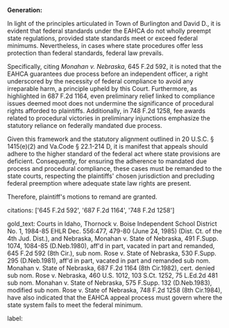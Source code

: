 **Generation:**

In light of the principles articulated in Town of Burlington and David D., it is evident that federal standards under the EAHCA do not wholly preempt state regulations, provided state standards meet or exceed federal minimums. Nevertheless, in cases where state procedures offer less protection than federal standards, federal law prevails.

Specifically, citing *Monahan v. Nebraska*, 645 F.2d 592, it is noted that the EAHCA guarantees due process before an independent officer, a right underscored by the necessity of federal compliance to avoid any irreparable harm, a principle upheld by this Court. Furthermore, as highlighted in 687 F.2d 1164, even preliminary relief linked to compliance issues deemed moot does not undermine the significance of procedural rights afforded to plaintiffs. Additionally, in 748 F.2d 1258, fee awards related to procedural victories in preliminary injunctions emphasize the statutory reliance on federally mandated due process.

Given this framework and the statutory alignment outlined in 20 U.S.C. § 1415(e)(2) and Va.Code § 22.1-214 D, it is manifest that appeals should adhere to the higher standard of the federal act where state provisions are deficient. Consequently, for ensuring the adherence to mandated due process and procedural compliance, these cases must be remanded to the state courts, respecting the plaintiffs' chosen jurisdiction and precluding federal preemption where adequate state law rights are present.

Therefore, plaintiff's motions to remand are granted.

citations: ['645 F.2d 592', '687 F.2d 1164', '748 F.2d 1258']

gold_text: Courts in Idaho, Thornock v. Boise Independent School District No. 1, 1984-85 EHLR Dec. 556:477, 479-80 (June 24, 1985) (Dist. Ct. of the 4th Jud. Dist.), and Nebraska, Monahan v. State of Nebraska, 491 F.Supp. 1074, 1084-85 (D.Neb.1980), aff'd in part, vacated in part and remanded, 645 F.2d 592 (8th Cir.), sub nom. Rose v. State of Nebraska, 530 F.Supp. 295 (D.Neb.1981), aff'd in part, vacated in part and remanded sub nom. Monahan v. State of Nebraska, 687 F.2d 1164 (8th Cir.1982), cert. denied sub nom. Rose v. Nebraska, 460 U.S. 1012, 103 S.Ct. 1252, 75 L.Ed.2d 481 sub nom. Monahan v. State of Nebraska, 575 F.Supp. 132 (D.Neb.1983), modified sub nom. Rose v. State of Nebraska, 748 F.2d 1258 (8th Cir.1984), have also indicated that the EAHCA appeal process must govern where the state system fails to meet the federal minimum.

label: 